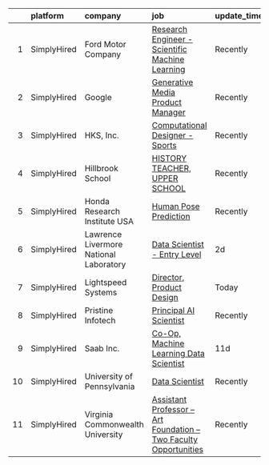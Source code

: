 

|    | platform    | company                                | job                                                                                                                                                                         | update_time   | location                 |
|---:|:------------|:---------------------------------------|:----------------------------------------------------------------------------------------------------------------------------------------------------------------------------|:--------------|:-------------------------|
|  1 | SimplyHired | Ford Motor Company                     | [Research Engineer - Scientific Machine Learning](https://www.simplyhired.com/job/fMENtlVdbJR5mOVHzmYRpQWXKUKG6Zisr1pssq0FhQdxoY_Dt-2xGA?q=generative+art)                  | Recently      | Dearborn, MI             |
|  2 | SimplyHired | Google                                 | [Generative Media Product Manager](https://www.simplyhired.com/job/uqIc-sgUcwgM5htIQCMO84aE_ZijcHOm8me38qdTsMKqYGvHGrTy8A?q=generative+art)                                 | Recently      | Mountain View, CA        |
|  3 | SimplyHired | HKS, Inc.                              | [Computational Designer - Sports](https://www.simplyhired.com/job/4XIEWWY1M49f7aQF_u5ZKh5_i4W3q8VIdgh2WMXxMv2IhWOLOMxwcQ?q=generative+art)                                  | Recently      | Los Angeles, CA          |
|  4 | SimplyHired | Hillbrook School                       | [HISTORY TEACHER, UPPER SCHOOL](https://www.simplyhired.com/job/mb_54q5jKuyqW0F3q8Kz10u48GOC_FAHjEpDKaEGdgGM0GalQGTnFg?q=generative+art)                                    | Recently      | San Jose, CA             |
|  5 | SimplyHired | Honda Research Institute USA           | [Human Pose Prediction](https://www.simplyhired.com/job/W3KurjIJYH4cBlyfiCq3Ya1pIYRo4_VVhb5MYbenE9DJzz7MjqqKww?q=generative+art)                                            | Recently      | San Jose, CA             |
|  6 | SimplyHired | Lawrence Livermore National Laboratory | [Data Scientist - Entry Level](https://www.simplyhired.com/job/Wch5CQqHMzjLapttZ2ra4RM_sNfnDjbbkIWvGeIzBYwi3ANgFFGNcw?q=generative+art)                                     | 2d            | Livermore, CA            |
|  7 | SimplyHired | Lightspeed Systems                     | [Director, Product Design](https://www.simplyhired.com/job/oS9CDgxyN2d9728ka9TXj8nKvqse_orYv03ppusl2lzahRUxJpoUXw?q=generative+art)                                         | Today         | Portland, OR +1 location |
|  8 | SimplyHired | Pristine Infotech                      | [Principal AI Scientist](https://www.simplyhired.com/job/RNjpEncCZuG3SjbNJM5dLKG_cw-zRiGjl_XwXDJO-4SKsz4Z4rIj5Q?q=generative+art)                                           | Recently      | Boston, MA               |
|  9 | SimplyHired | Saab Inc.                              | [Co-Op, Machine Learning Data Scientist](https://www.simplyhired.com/job/9cGqye45eZwSv9MU5uMZk3QG8bJDuIBRTw9Lgxhxn0lH8Db6z05laQ?q=generative+art)                           | 11d           | Remote +2 locations      |
| 10 | SimplyHired | University of Pennsylvania             | [Data Scientist](https://www.simplyhired.com/job/FAoGaEcQ0W06_MznOz5cmPJn4odWJDeYUUg9PTcyQ4m18R4lMz8Siw?q=generative+art)                                                   | Recently      | Philadelphia, PA         |
| 11 | SimplyHired | Virginia Commonwealth University       | [Assistant Professor – Art Foundation – Two Faculty Opportunities](https://www.simplyhired.com/job/ku9MBw5kjdqpEYDpN3x31H-xWeUve0J9cTsyWs1nt1f70SFJ4JqDTA?q=generative+art) | Recently      | Richmond, VA             |
